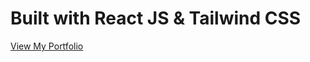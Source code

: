 # Built with React JS & Tailwind CSS

[View My Portfolio](https://my-portfolio-rosy-five.vercel.app/)
